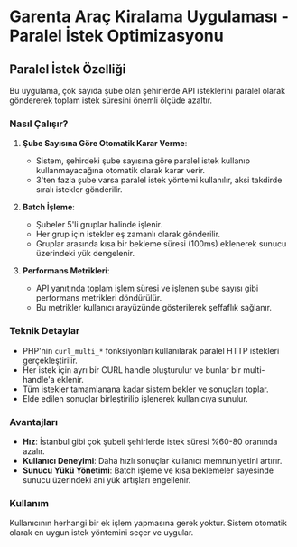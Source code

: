 # Garenta Araç Kiralama Uygulaması - Paralel İstek Optimizasyonu

## Paralel İstek Özelliği

Bu uygulama, çok sayıda şube olan şehirlerde API isteklerini paralel olarak göndererek toplam istek süresini önemli ölçüde azaltır.

### Nasıl Çalışır?

1. **Şube Sayısına Göre Otomatik Karar Verme**:

   - Sistem, şehirdeki şube sayısına göre paralel istek kullanıp kullanmayacağına otomatik olarak karar verir.
   - 3'ten fazla şube varsa paralel istek yöntemi kullanılır, aksi takdirde sıralı istekler gönderilir.

2. **Batch İşleme**:

   - Şubeler 5'li gruplar halinde işlenir.
   - Her grup için istekler eş zamanlı olarak gönderilir.
   - Gruplar arasında kısa bir bekleme süresi (100ms) eklenerek sunucu üzerindeki yük dengelenir.

3. **Performans Metrikleri**:
   - API yanıtında toplam işlem süresi ve işlenen şube sayısı gibi performans metrikleri döndürülür.
   - Bu metrikler kullanıcı arayüzünde gösterilerek şeffaflık sağlanır.

### Teknik Detaylar

- PHP'nin `curl_multi_*` fonksiyonları kullanılarak paralel HTTP istekleri gerçekleştirilir.
- Her istek için ayrı bir CURL handle oluşturulur ve bunlar bir multi-handle'a eklenir.
- Tüm istekler tamamlanana kadar sistem bekler ve sonuçları toplar.
- Elde edilen sonuçlar birleştirilip işlenerek kullanıcıya sunulur.

### Avantajları

- **Hız**: İstanbul gibi çok şubeli şehirlerde istek süresi %60-80 oranında azalır.
- **Kullanıcı Deneyimi**: Daha hızlı sonuçlar kullanıcı memnuniyetini artırır.
- **Sunucu Yükü Yönetimi**: Batch işleme ve kısa beklemeler sayesinde sunucu üzerindeki ani yük artışları engellenir.

### Kullanım

Kullanıcının herhangi bir ek işlem yapmasına gerek yoktur. Sistem otomatik olarak en uygun istek yöntemini seçer ve uygular.
